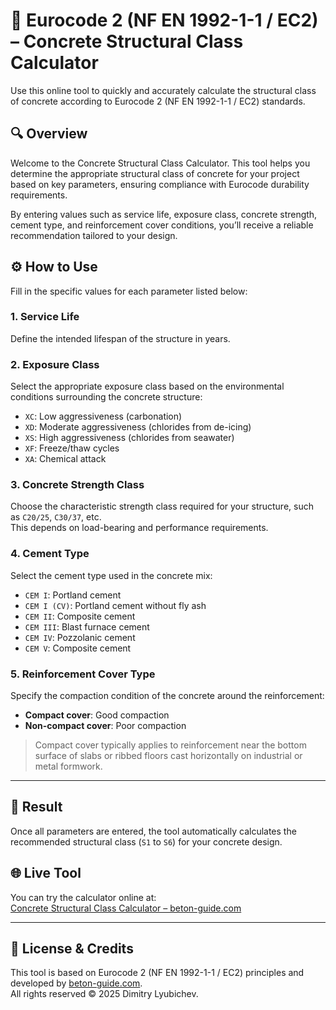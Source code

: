 # 🧱 Eurocode 2 (NF EN 1992-1-1 / EC2) – Concrete Structural Class Calculator

Use this online tool to quickly and accurately calculate the structural class of concrete according to Eurocode 2 (NF EN 1992-1-1 / EC2) standards.

## 🔍 Overview

Welcome to the Concrete Structural Class Calculator. This tool helps you determine the appropriate structural class of concrete for your project based on key parameters, ensuring compliance with Eurocode durability requirements.

By entering values such as service life, exposure class, concrete strength, cement type, and reinforcement cover conditions, you’ll receive a reliable recommendation tailored to your design.

## ⚙️ How to Use

Fill in the specific values for each parameter listed below:

### 1. Service Life  
Define the intended lifespan of the structure in years.

### 2. Exposure Class  
Select the appropriate exposure class based on the environmental conditions surrounding the concrete structure:

- `XC`: Low aggressiveness (carbonation)
- `XD`: Moderate aggressiveness (chlorides from de-icing)
- `XS`: High aggressiveness (chlorides from seawater)
- `XF`: Freeze/thaw cycles
- `XA`: Chemical attack

### 3. Concrete Strength Class  
Choose the characteristic strength class required for your structure, such as `C20/25`, `C30/37`, etc.  
This depends on load-bearing and performance requirements.

### 4. Cement Type  
Select the cement type used in the concrete mix:

- `CEM I`: Portland cement  
- `CEM I (CV)`: Portland cement without fly ash  
- `CEM II`: Composite cement  
- `CEM III`: Blast furnace cement  
- `CEM IV`: Pozzolanic cement  
- `CEM V`: Composite cement

### 5. Reinforcement Cover Type  
Specify the compaction condition of the concrete around the reinforcement:

- **Compact cover**: Good compaction  
- **Non-compact cover**: Poor compaction

> Compact cover typically applies to reinforcement near the bottom surface of slabs or ribbed floors cast horizontally on industrial or metal formwork.

---

## 📐 Result

Once all parameters are entered, the tool automatically calculates the recommended structural class (`S1` to `S6`) for your concrete design.

## 🌐 Live Tool

You can try the calculator online at:  
[Concrete Structural Class Calculator – beton-guide.com](https://beton-guide.com/calcul/calcul-classe-structurale-beton-outil-ligne.html)

---

## 📄 License & Credits

This tool is based on Eurocode 2 (NF EN 1992-1-1 / EC2) principles and developed by [beton-guide.com](https://beton-guide.com).  
All rights reserved © 2025 Dimitry Lyubichev.

